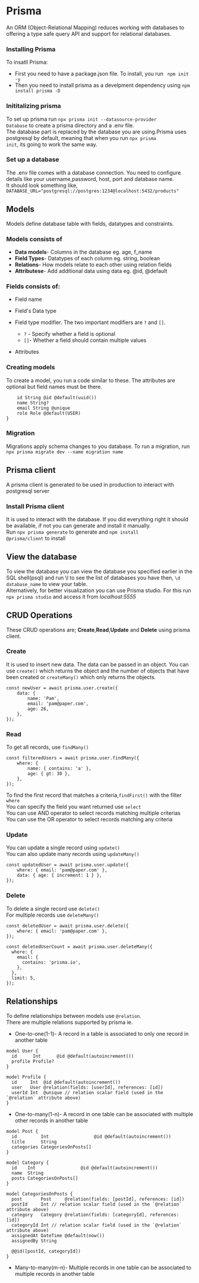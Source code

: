 # Prisma

An ORM (Object-Relational Mapping) reduces working with databases to offering a type safe query API and support for relational databases.

### Installing Prisma

To insatll Prisma:

- First you need to have a package.json file. To install, you run <code> npm init -y</code>
- Then you need to install prisma as a develpment dependency using <code>npm install prisma -D</code>

### Inititalizing prisma

To set up prisma run <code>npx prisma init --datasource-provider Database</code> to create a prisma directory and a .env file.  
The database part is replaced by the database you are using.Prisma uses postgresql by default, meaning that when you run <code>npx prisma init</code>, its going to work the same way.

### Set up a database

The .env file comes with a database connection. You need to configure details like your username,password, host, port and database name.  
It should look something like, <code>DATABASE_URL="postgresql://postgres:1234@localhost:5432/products"</code>

## Models

Models define database table with fields, datatypes and constraints.

### Models consists of

- **Data models**- Columns in the database eg. age, f_name
- **Field Types**- Datatypes of each column eg. string, boolean
- **Relations**- How models relate to each other using relation fields
- **Attributese**- Add additional data using data eg. @id, @default

### Fields consists of:

- Field name
- Field's Data type
- Field type modifier. The two important modifiers are <code>?</code> and <code>[]</code>.

  - <code>?</code> - Specify whether a field is optional
  - <code>[]</code>- Whether a field should contain multiple values

- Attributes

### Creating models

To create a model, you run a code similar to these. The attributes are optional but field names must be there.

```model User {
    id String @id @default(uuid())
    name String?
    email String @unique
    role Role @default(USER)
}
```

### Migration

Migrations apply schema changes to you database. To run a migration, run <code>npx prisma migrate dev --name migration name</code>

## Prisma client

A prisma client is generated to be used in production to interact with postgresql server

### Install Prisma client

It is used to interact with the database. If you did everything right it should be available, if not you can generate and install it manually.  
Run <code>npx prisma generate</code> to generate and <code>npm install @prisma/client</code> to install

## View the database

To view the database you can view the database you specified earlier in the SQL shell(psql) and run \l to see the list of databases you have then, <code>\d database_name</code> to view your table.  
Alternatively, for better visualization you can use Prisma studio. For this run <code>npx prisma studio</code> and access it from <i>localhost:5555</i>

## CRUD Operations

These CRUD operations are; **Create**,**Read**,**Update** and **Delete** using prisma client.

### **Create**

It is used to insert new data. The data can be passed in an object. You can use <code>create()</code> which returns the object and the number of objects that have been created or <code>createMany()</code> which only returns the objects.

```
const newUser = await prisma.user.create({
    data: {
        name: 'Pam',
        email: 'pam@paper.com',
        age: 26,
    },
});
```

### **Read**

To get all records, use <code>findMany()</code>

```
const filteredUsers = await prisma.user.findMany({
    where: {
        name: { contains: 'a' },
        age: { gt: 30 },
    },
});
```

To find the first record that matches a criteria,<code>findFirst()</code> with the filter <code>where</code>  
You can specify the field you want returned use <code>select</code>  
You can use AND operator to select records matching multiple criterias  
You can use the OR operator to select records matching any criteria

### **Update**

You can update a single record using <code>update()</code>  
You can also update many records using <code>updateMany()</code>

```
const updatedUser = await prisma.user.update({
    where: { email: 'pam@paper.com' },
    data: { age: { increment: 1 } },
});
```

### **Delete**

To delete a single record use <code>delete()</code>  
For multiple records use <code>deleteMany()</code>

```
const deletedUser = await prisma.user.delete({
    where: { email: 'pam@paper.com' },
});
```

```
const deletedUserCount = await prisma.user.deleteMany({
  where: {
    email: {
      contains: 'prisma.io',
    },
  },
  limit: 5,
});
```

## Relationships

To define relationships between models use <code>@relation</code>.  
There are multiple relations supported by prisma ie.

- One-to-one(1-1)- A record in a table is associated to only one record in another table

```
model User {
  id      Int      @id @default(autoincrement())
  profile Profile?
}

model Profile {
  id     Int  @id @default(autoincrement())
  user   User @relation(fields: [userId], references: [id])
  userId Int  @unique // relation scalar field (used in the `@relation` attribute above)
}
```

- One-to-many(1-n)- A record in one table can be associated with multiple other records in another table

```
model Post {
  id         Int                 @id @default(autoincrement())
  title      String
  categories CategoriesOnPosts[]
}

model Category {
  id    Int                 @id @default(autoincrement())
  name  String
  posts CategoriesOnPosts[]
}

model CategoriesOnPosts {
  post       Post     @relation(fields: [postId], references: [id])
  postId     Int // relation scalar field (used in the `@relation` attribute above)
  category   Category @relation(fields: [categoryId], references: [id])
  categoryId Int // relation scalar field (used in the `@relation` attribute above)
  assignedAt DateTime @default(now())
  assignedBy String

  @@id([postId, categoryId])
}
```

- Many-to-many(m-n)- Multiple records in one table can be associated to multiple records in another table
